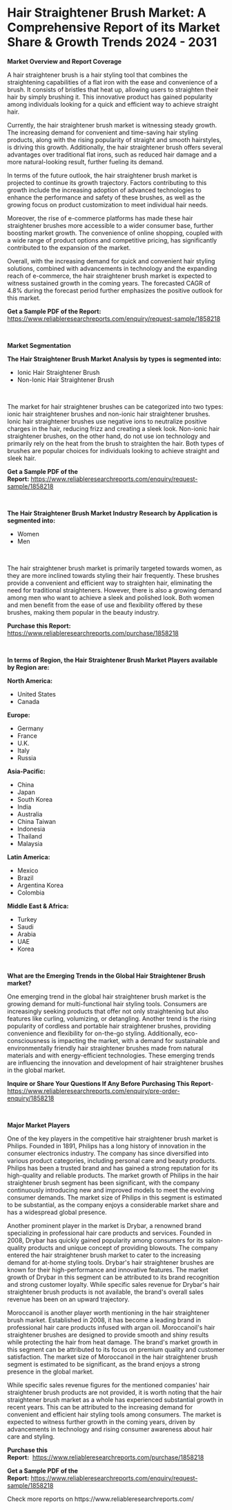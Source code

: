 <p><h1>Hair Straightener Brush Market: A Comprehensive Report of its Market Share & Growth Trends 2024 - 2031</h1></p><p><strong>Market Overview and Report Coverage</strong></p>
<p><p>A hair straightener brush is a hair styling tool that combines the straightening capabilities of a flat iron with the ease and convenience of a brush. It consists of bristles that heat up, allowing users to straighten their hair by simply brushing it. This innovative product has gained popularity among individuals looking for a quick and efficient way to achieve straight hair.</p><p>Currently, the hair straightener brush market is witnessing steady growth. The increasing demand for convenient and time-saving hair styling products, along with the rising popularity of straight and smooth hairstyles, is driving this growth. Additionally, the hair straightener brush offers several advantages over traditional flat irons, such as reduced hair damage and a more natural-looking result, further fueling its demand.</p><p>In terms of the future outlook, the hair straightener brush market is projected to continue its growth trajectory. Factors contributing to this growth include the increasing adoption of advanced technologies to enhance the performance and safety of these brushes, as well as the growing focus on product customization to meet individual hair needs.</p><p>Moreover, the rise of e-commerce platforms has made these hair straightener brushes more accessible to a wider consumer base, further boosting market growth. The convenience of online shopping, coupled with a wide range of product options and competitive pricing, has significantly contributed to the expansion of the market.</p><p>Overall, with the increasing demand for quick and convenient hair styling solutions, combined with advancements in technology and the expanding reach of e-commerce, the hair straightener brush market is expected to witness sustained growth in the coming years. The forecasted CAGR of 4.8% during the forecast period further emphasizes the positive outlook for this market.</p></p>
<p><strong>Get a Sample PDF of the Report:</strong> <a href="https://www.reliableresearchreports.com/enquiry/request-sample/1858218">https://www.reliableresearchreports.com/enquiry/request-sample/1858218</a></p>
<p>&nbsp;</p>
<p><strong>Market Segmentation</strong></p>
<p><strong>The Hair Straightener Brush Market Analysis by types is segmented into:</strong></p>
<p><ul><li>Ionic Hair Straightener Brush</li><li>Non-Ionic Hair Straightener Brush</li></ul></p>
<p>&nbsp;</p>
<p><p>The market for hair straightener brushes can be categorized into two types: ionic hair straightener brushes and non-ionic hair straightener brushes. Ionic hair straightener brushes use negative ions to neutralize positive charges in the hair, reducing frizz and creating a sleek look. Non-ionic hair straightener brushes, on the other hand, do not use ion technology and primarily rely on the heat from the brush to straighten the hair. Both types of brushes are popular choices for individuals looking to achieve straight and sleek hair.</p></p>
<p><strong>Get a Sample PDF of the Report:</strong>&nbsp;<a href="https://www.reliableresearchreports.com/enquiry/request-sample/1858218">https://www.reliableresearchreports.com/enquiry/request-sample/1858218</a></p>
<p>&nbsp;</p>
<p><strong>The Hair Straightener Brush Market Industry Research by Application is segmented into:</strong></p>
<p><ul><li>Women</li><li>Men</li></ul></p>
<p>&nbsp;</p>
<p><p>The hair straightener brush market is primarily targeted towards women, as they are more inclined towards styling their hair frequently. These brushes provide a convenient and efficient way to straighten hair, eliminating the need for traditional straighteners. However, there is also a growing demand among men who want to achieve a sleek and polished look. Both women and men benefit from the ease of use and flexibility offered by these brushes, making them popular in the beauty industry.</p></p>
<p><strong>Purchase this Report:</strong>&nbsp; <a href="https://www.reliableresearchreports.com/purchase/1858218">https://www.reliableresearchreports.com/purchase/1858218</a></p>
<p>&nbsp;</p>
<p><strong>In terms of Region, the Hair Straightener Brush Market Players available by Region are:</strong></p>
<p>
    <p> <strong> North America: </strong>
        <ul>
            <li>United States</li>
            <li>Canada</li>
        </ul>
        </p> 
    <p> <strong> Europe: </strong>
        <ul>
            <li>Germany</li>
            <li>France</li>
            <li>U.K.</li>
            <li>Italy</li>
            <li>Russia</li>
        </ul>
        </p> 
    <p> <strong> Asia-Pacific: </strong>
        <ul>
            <li>China</li>
            <li>Japan</li>
            <li>South Korea</li>
            <li>India</li>
            <li>Australia</li>
            <li>China Taiwan</li>
            <li>Indonesia</li>
            <li>Thailand</li>
            <li>Malaysia</li>
        </ul>
        </p> 
    <p> <strong> Latin America: </strong>
        <ul>
            <li>Mexico</li>
            <li>Brazil</li>
            <li>Argentina Korea</li>
            <li>Colombia</li>
        </ul>
        </p> 
    <p> <strong> Middle East & Africa: </strong>
        <ul>
            <li>Turkey</li>
            <li>Saudi</li>
            <li>Arabia</li>
            <li>UAE</li>
            <li>Korea</li>
        </ul>
    </p>
    </p>
<p>&nbsp;</p>
<p><strong>What are the Emerging Trends in the Global Hair Straightener Brush market?</strong></p>
<p><p>One emerging trend in the global hair straightener brush market is the growing demand for multi-functional hair styling tools. Consumers are increasingly seeking products that offer not only straightening but also features like curling, volumizing, or detangling. Another trend is the rising popularity of cordless and portable hair straightener brushes, providing convenience and flexibility for on-the-go styling. Additionally, eco-consciousness is impacting the market, with a demand for sustainable and environmentally friendly hair straightener brushes made from natural materials and with energy-efficient technologies. These emerging trends are influencing the innovation and development of hair straightener brushes in the global market.</p></p>
<p><strong>Inquire or Share Your Questions If Any Before Purchasing This Report</strong>- <a href="https://www.reliableresearchreports.com/enquiry/pre-order-enquiry/1858218">https://www.reliableresearchreports.com/enquiry/pre-order-enquiry/1858218</a></p>
<p>&nbsp;</p>
<p><strong>Major Market Players</strong></p>
<p><p>One of the key players in the competitive hair straightener brush market is Philips. Founded in 1891, Philips has a long history of innovation in the consumer electronics industry. The company has since diversified into various product categories, including personal care and beauty products. Philips has been a trusted brand and has gained a strong reputation for its high-quality and reliable products. The market growth of Philips in the hair straightener brush segment has been significant, with the company continuously introducing new and improved models to meet the evolving consumer demands. The market size of Philips in this segment is estimated to be substantial, as the company enjoys a considerable market share and has a widespread global presence.</p><p>Another prominent player in the market is Drybar, a renowned brand specializing in professional hair care products and services. Founded in 2008, Drybar has quickly gained popularity among consumers for its salon-quality products and unique concept of providing blowouts. The company entered the hair straightener brush market to cater to the increasing demand for at-home styling tools. Drybar's hair straightener brushes are known for their high-performance and innovative features. The market growth of Drybar in this segment can be attributed to its brand recognition and strong customer loyalty. While specific sales revenue for Drybar's hair straightener brush products is not available, the brand's overall sales revenue has been on an upward trajectory.</p><p>Moroccanoil is another player worth mentioning in the hair straightener brush market. Established in 2008, it has become a leading brand in professional hair care products infused with argan oil. Moroccanoil's hair straightener brushes are designed to provide smooth and shiny results while protecting the hair from heat damage. The brand's market growth in this segment can be attributed to its focus on premium quality and customer satisfaction. The market size of Moroccanoil in the hair straightener brush segment is estimated to be significant, as the brand enjoys a strong presence in the global market.</p><p>While specific sales revenue figures for the mentioned companies' hair straightener brush products are not provided, it is worth noting that the hair straightener brush market as a whole has experienced substantial growth in recent years. This can be attributed to the increasing demand for convenient and efficient hair styling tools among consumers. The market is expected to witness further growth in the coming years, driven by advancements in technology and rising consumer awareness about hair care and styling.</p></p>
<p><strong>Purchase this Report:</strong>&nbsp;&nbsp;<a href="https://www.reliableresearchreports.com/purchase/1858218">https://www.reliableresearchreports.com/purchase/1858218</a></p>
<p></p>
<p><strong>Get a Sample PDF of the Report:</strong>&nbsp;<a href="https://www.reliableresearchreports.com/enquiry/request-sample/1858218">https://www.reliableresearchreports.com/enquiry/request-sample/1858218</a></p>
<p>Check more reports on https://www.reliableresearchreports.com/</p>